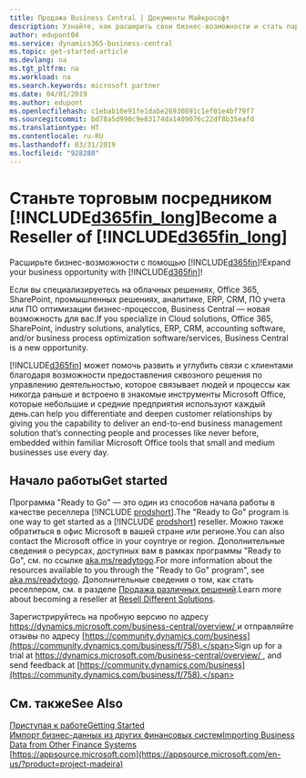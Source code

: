 ```yaml
---
title: Продажа Business Central | Документы Майкрософт
description: Узнайте, как расширить свои бизнес-возможности и стать партнером Майкрософт и реселлером Business Central.
author: edupont04
ms.service: dynamics365-business-central
ms.topic: get-started-article
ms.devlang: na
ms.tgt_pltfrm: na
ms.workload: na
ms.search.keywords: microsoft partner
ms.date: 04/01/2019
ms.author: edupont
ms.openlocfilehash: c1ebab10e91fe1dabe26930891c1ef01e4bf79f7
ms.sourcegitcommit: bd78a5d990c9e83174da1409076c22df8b35eafd
ms.translationtype: HT
ms.contentlocale: ru-RU
ms.lasthandoff: 03/31/2019
ms.locfileid: "928280"
---
```

# <a name="become-a-reseller-of-included365finlongincludesd365finlongmdmd"></a><span data-ttu-id="5a04e-103">Станьте торговым посредником [!INCLUDE[d365fin_long](includes/d365fin_long_md.md)]</span><span class="sxs-lookup"><span data-stu-id="5a04e-103">Become a Reseller of [!INCLUDE[d365fin_long](includes/d365fin_long_md.md)]</span></span>
<span data-ttu-id="5a04e-104">Расширьте бизнес-возможности с помощью [!INCLUDE[d365fin](includes/d365fin_md.md)]!</span><span class="sxs-lookup"><span data-stu-id="5a04e-104">Expand your business opportunity with [!INCLUDE[d365fin](includes/d365fin_md.md)]!</span></span>  

<span data-ttu-id="5a04e-105">Если вы специализируетесь на облачных решениях, Office 365, SharePoint, промышленных решениях, аналитике, ERP, CRM, ПО учета или ПО оптимизации бизнес-процессов, Business Central — новая возможность для вас.</span><span class="sxs-lookup"><span data-stu-id="5a04e-105">If you specialize in Cloud solutions, Office 365, SharePoint, industry solutions, analytics, ERP, CRM, accounting software, and/or business process optimization software/services, Business Central is a new opportunity.</span></span>   

[!INCLUDE[d365fin](includes/d365fin_md.md)] <span data-ttu-id="5a04e-106">может помочь развить и углубить связи с клиентами благодаря возможности предоставления сквозного решения по управлению деятельностью, которое связывает людей и процессы как никогда раньше и встроено в знакомые инструменты Microsoft Office, которые небольшие и средние предприятия используют каждый день.</span><span class="sxs-lookup"><span data-stu-id="5a04e-106">can help you differentiate and deepen customer relationships by giving you the capability to deliver an end-to-end business management solution that’s connecting people and processes like never before, embedded within familiar Microsoft Office tools that small and medium businesses use every day.</span></span>  

## <a name="get-started"></a><span data-ttu-id="5a04e-107">Начало работы</span><span class="sxs-lookup"><span data-stu-id="5a04e-107">Get started</span></span>

<span data-ttu-id="5a04e-108">Программа "Ready to Go" — это один из способов начала работы в качестве реселлера [!INCLUDE [prodshort](includes/prodshort.md)].</span><span class="sxs-lookup"><span data-stu-id="5a04e-108">The "Ready to Go" program is one way to get started as a [!INCLUDE [prodshort](includes/prodshort.md)] reseller.</span></span> <span data-ttu-id="5a04e-109">Можно также обратиться в офис Microsoft в вашей стране или регионе.</span><span class="sxs-lookup"><span data-stu-id="5a04e-109">You can also contact the Microsoft office in your coyntrye or region.</span></span> <span data-ttu-id="5a04e-110">Дополнительные сведения о ресурсах, доступных вам в рамках программы "Ready to Go", см. по ссылке [aka.ms/readytogo](https://aka.ms/readytogo).</span><span class="sxs-lookup"><span data-stu-id="5a04e-110">For more information about the resources available to you through the "Ready to Go" program", see [aka.ms/readytogo](https://aka.ms/readytogo).</span></span> <span data-ttu-id="5a04e-111">Дополнительные сведения о том, как стать реселлером, см. в разделе [Продажа различных решений](/dynamics365/business-central/dev-itpro/developer/readiness/readiness-reseller).</span><span class="sxs-lookup"><span data-stu-id="5a04e-111">Learn more about becoming a reseller at [Resell Different Solutions](/dynamics365/business-central/dev-itpro/developer/readiness/readiness-reseller).</span></span>  

<span data-ttu-id="5a04e-112">Зарегистрируйтесь на пробную версию по адресу [https://dynamics.microsoft.com/business-central/overview/ ](https://dynamics.microsoft.com/en-us/business-central/overview/
) и отправляйте отзывы по адресу [https://community.dynamics.com/business](https://community.dynamics.com/business/f/758).</span><span class="sxs-lookup"><span data-stu-id="5a04e-112">Sign up for a trial at [https://dynamics.microsoft.com/business-central/overview/ ](https://dynamics.microsoft.com/en-us/business-central/overview/
), and send feedback at [https://community.dynamics.com/business](https://community.dynamics.com/business/f/758).</span></span>  

## <a name="see-also"></a><span data-ttu-id="5a04e-113">См. также</span><span class="sxs-lookup"><span data-stu-id="5a04e-113">See Also</span></span>

[<span data-ttu-id="5a04e-114">Приступая к работе</span><span class="sxs-lookup"><span data-stu-id="5a04e-114">Getting Started</span></span>](product-get-started.md)  
[<span data-ttu-id="5a04e-115">Импорт бизнес-данных из других финансовых систем</span><span class="sxs-lookup"><span data-stu-id="5a04e-115">Importing Business Data from Other Finance Systems</span></span>](across-import-data-configuration-packages.md)  
[https://appsource.microsoft.com](https://appsource.microsoft.com/en-us/?product=project-madeira)  
